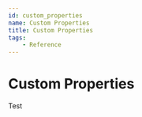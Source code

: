 ```yaml
---
id: custom_properties
name: Custom Properties
title: Custom Properties
tags:
    - Reference
---
```


# Custom Properties

Test
